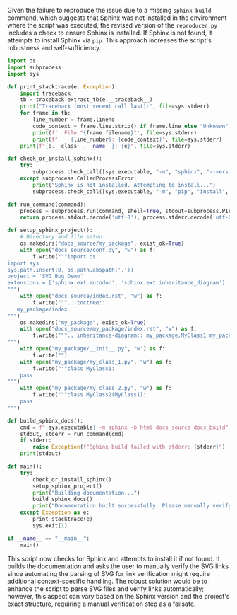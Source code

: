 Given the failure to reproduce the issue due to a missing `sphinx-build` command, which suggests that Sphinx was not installed in the environment where the script was executed, the revised version of the `reproducer.py` includes a check to ensure Sphinx is installed. If Sphinx is not found, it attempts to install Sphinx via `pip`. This approach increases the script's robustness and self-sufficiency.

```python
import os
import subprocess
import sys

def print_stacktrace(e: Exception):
    import traceback
    tb = traceback.extract_tb(e.__traceback__)
    print("Traceback (most recent call last):", file=sys.stderr)
    for frame in tb:
        line_number = frame.lineno
        code_context = frame.line.strip() if frame.line else "Unknown"
        print(f'  File "{frame.filename}"', file=sys.stderr)
        print(f"    {line_number}: {code_context}", file=sys.stderr)
    print(f"{e.__class__.__name__}: {e}", file=sys.stderr)

def check_or_install_sphinx():
    try:
        subprocess.check_call([sys.executable, "-m", "sphinx", "--version"])
    except subprocess.CalledProcessError:
        print("Sphinx is not installed. Attempting to install...")
        subprocess.check_call([sys.executable, "-m", "pip", "install", "sphinx"])

def run_command(command):
    process = subprocess.run(command, shell=True, stdout=subprocess.PIPE, stderr=subprocess.PIPE, check=True)
    return process.stdout.decode('utf-8'), process.stderr.decode('utf-8')

def setup_sphinx_project():
    # Directory and file setup
    os.makedirs("docs_source/my_package", exist_ok=True)
    with open("docs_source/conf.py", "w") as f:
        f.write("""import os
import sys
sys.path.insert(0, os.path.abspath('.'))
project = 'SVG Bug Demo'
extensions = ['sphinx.ext.autodoc', 'sphinx.ext.inheritance_diagram']
""")
    with open("docs_source/index.rst", "w") as f:
        f.write(""".. toctree::
   my_package/index
""")
    os.makedirs("my_package", exist_ok=True)
    with open("docs_source/my_package/index.rst", "w") as f:
        f.write(""".. inheritance-diagram:: my_package.MyClass1 my_package.MyClass2
""")
    with open("my_package/__init__.py", "w") as f:
        f.write("")
    with open("my_package/my_class_1.py", "w") as f:
        f.write("""class MyClass1:
    pass
""")
    with open("my_package/my_class_2.py", "w") as f:
        f.write("""class MyClass2(MyClass1):
    pass
""")

def build_sphinx_docs():
    cmd = f"{sys.executable} -m sphinx -b html docs_source docs_build"
    stdout, stderr = run_command(cmd)
    if stderr:
        raise Exception(f"Sphinx build failed with stderr: {stderr}")
    print(stdout)

def main():
    try:
        check_or_install_sphinx()
        setup_sphinx_project()
        print("Building documentation...")
        build_sphinx_docs()
        print("Documentation built successfully. Please manually verify the SVG links.")
    except Exception as e:
        print_stacktrace(e)
        sys.exit(1)

if __name__ == "__main__":
    main()
```

This script now checks for Sphinx and attempts to install it if not found. It builds the documentation and asks the user to manually verify the SVG links since automating the parsing of SVG for link verification might require additional context-specific handling. The robust solution would be to enhance the script to parse SVG files and verify links automatically; however, this aspect can vary based on the Sphinx version and the project's exact structure, requiring a manual verification step as a failsafe.
